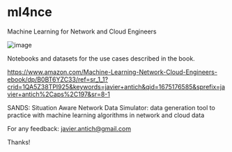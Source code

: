 # ml4nce
Machine Learning for Network and Cloud Engineers

![image](https://user-images.githubusercontent.com/76206935/215793827-60062668-8e0e-4132-aa3b-8bee29114897.png)


Notebooks and datasets for the use cases described in the book.

https://www.amazon.com/Machine-Learning-Network-Cloud-Engineers-ebook/dp/B0BT6YZC33/ref=sr_1_1?crid=1QA5Z38TPI925&keywords=javier+antich&qid=1675176585&sprefix=javier+antich%2Caps%2C197&sr=8-1



SANDS: Situation Aware Network Data Simulator: data generation tool to practice with machine learning algorithms in network and cloud data

For any feedback: javier.antich@gmail.com

Thanks!
